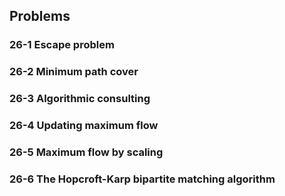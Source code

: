 ## Problems

### 26-1 Escape problem

### 26-2 Minimum path cover

### 26-3 Algorithmic consulting

### 26-4 Updating maximum flow

### 26-5 Maximum flow by scaling

### 26-6 The Hopcroft-Karp bipartite matching algorithm

